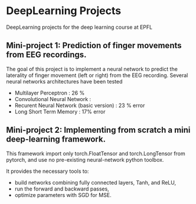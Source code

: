 # DeepLearning Projects
DeepLearning projects for the deep learning course at EPFL

## Mini-project 1: Prediction of finger movements from EEG recordings.

The goal of this project is to implement a neural network to predict the laterality of finger movement
(left or right) from the EEG recording.
Several neural networks architectures have been tested

- Multilayer Perceptron : 26 %
- Convolutional Neural Network : 
- Recurent Neural Network (basic version) : 23 % error
- Long Short Term Memory : 17% error

## Mini-project 2: Implementing from scratch a mini deep-learning framework.

This framework import only torch.FloatTensor and torch.LongTensor from pytorch, and
use no pre-existing neural-network python toolbox.

It provides the necessary tools to:
- build networks combining fully connected layers, Tanh, and ReLU,
- run the forward and backward passes,
- optimize parameters with SGD for MSE.
